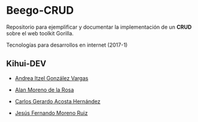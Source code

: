 # Beego-CRUD
Repositorio para ejemplificar y documentar la implementación de un **CRUD** sobre el web toolkit Gorilla.

Tecnologías para desarrollos en internet (2017-1)


## Kihui-DEV
+ [Andrea Itzel González Vargas](mailto:andreagonz@ciencias.unam.mx)

+ [Alan Moreno de la Rosa](mailto:c_m_a1990@ciencias.unam.mx)

+ [Carlos Gerardo Acosta Hernández](mailto:carlos-acosta@ciencias.unam.mx)

+ [Jesús Fernando Moreno Ruiz](mailto:chuchini@ciencias.unam.mx)





       





